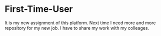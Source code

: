 # First-Time-User
It is my new assignment of this platform. Next time I need more and more repository for my new job. I have to share my work with my colleages. 
